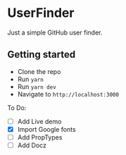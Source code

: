 # UserFinder

Just a simple GitHub user finder.
## Getting started
- Clone the repo
- Run `yarn`
- Run `yarn dev`
- Navigate to `http://localhost:3000`


To Do:
- [ ] Add Live demo
- [x] Import Google fonts
- [ ] Add PropTypes
- [ ] Add Docz
